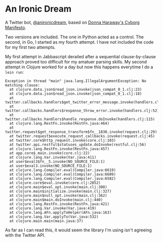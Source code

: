 An Ironic Dream
===========

A Twitter bot, [@anironicdream](https://twitter.com/anironicdream), based on [Donna Haraway's Cyborg Manifesto](http://www.egs.edu/faculty/donna-haraway/articles/donna-haraway-a-cyborg-manifesto/). 

Two versions are included. The one in Python acted as a control. The second, in Go, I started as my fourth attempt. I have not included the code for my first two attempts.

My first attempt in Jabbascript derailed after a sequential clause-by-clause approach proved too difficult for my amatuer parsing skills. My second attempt in Clojure worked for a day but now this happens everytime I do a `lein run`:

    Exception in thread "main" java.lang.IllegalArgumentException: No matching clause: 
      at clojure.data.json$read_json.invoke(json_compat_0_1.clj:23)
      at clojure.data.json$read_json.invoke(json_compat_0_1.clj:18)
      at twitter.callbacks.handlers$get_twitter_error_message.invoke(handlers.clj:85)
      at twitter.callbacks.handlers$response_throw_error.invoke(handlers.clj:52)
      at twitter.callbacks.handlers$handle_response.doInvoke(handlers.clj:115)
      at clojure.lang.RestFn.invoke(RestFn.java:464)
      at twitter.request$get_response_transform$fn__1830.invoke(request.clj:29)
      at twitter.request$execute_request_callbacks.invoke(request.clj:45)
      at twitter.core$http_request.invoke(core.clj:103)
      at twitter.api.restful$statuses_update.doInvoke(restful.clj:56)
      at clojure.lang.RestFn.invoke(RestFn.java:457)
      at app.core$_main.invoke(core.clj:22)
      at clojure.lang.Var.invoke(Var.java:411)
      at user$eval3$fn__5.invoke(NO_SOURCE_FILE:1)
      at user$eval3.invoke(NO_SOURCE_FILE:1)
      at clojure.lang.Compiler.eval(Compiler.java:6619)
      at clojure.lang.Compiler.eval(Compiler.java:6609)
      at clojure.lang.Compiler.eval(Compiler.java:6582)
      at clojure.core$eval.invoke(core.clj:2852)
      at clojure.main$eval_opt.invoke(main.clj:308)
      at clojure.main$initialize.invoke(main.clj:327)
      at clojure.main$null_opt.invoke(main.clj:362)
      at clojure.main$main.doInvoke(main.clj:440)
      at clojure.lang.RestFn.invoke(RestFn.java:421)
      at clojure.lang.Var.invoke(Var.java:419)
      at clojure.lang.AFn.applyToHelper(AFn.java:163)
      at clojure.lang.Var.applyTo(Var.java:532)
      at clojure.main.main(main.java:37)

As far as I can read this, it would seem the library I'm using isn't agreeing with the Twitter API.

